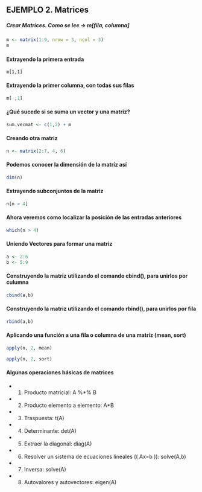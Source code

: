 ##      EJEMPLO 2. Matrices
##### Crear Matrices. Como se lee -> m[fila, columna]
```R
m <- matrix(1:9, nrow = 3, ncol = 3)
m
```
#### Extrayendo la primera entrada
``` RR
m[1,1]
```

#### Extrayendo la primer columna, con todas sus filas
```R
m[ ,1]
```
#### ¿Qué sucede si se suma un vector y una matriz?
```R
sum.vecmat <- c(1,2) + m
```

#### Creando otra matriz
```R
n <- matrix(2:7, 4, 6)
```
#### Podemos conocer la dimensión de la matriz así 
```R
dim(n)
```

#### Extrayendo subconjuntos de la matriz
```R
n[n > 4] 
```

#### Ahora veremos como localizar la posición de las entradas anteriores
```R
which(n > 4)
```

#### Uniendo Vectores para formar una matriz
```R
a <- 2:6
b <- 5:9
```
#### Construyendo la matriz utilizando el comando cbind(), para unirlos por culumna
```R
cbind(a,b)
```

#### Construyendo la matriz utilizando el comando rbind(), para unirlos por fila
```R
rbind(a,b)
```
#### Aplicando una función a una fila o columna de una matriz (mean, sort) 
```R
apply(n, 2, mean)

apply(n, 2, sort)
```

####   Algunas operaciones básicas de matrices 
   - 1. Producto matricial: A %*% B
   - 2. Producto elemento a elemento: A*B
   - 3. Traspuesta: t(A)  
   - 4. Determinante: det(A)
   - 5. Extraer la diagonal: diag(A)
   - 6. Resolver un sistema de ecuaciones lineales (\( Ax=b \)): solve(A,b)
   - 7. Inversa: solve(A)
   - 8. Autovalores y autovectores: eigen(A)
